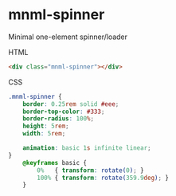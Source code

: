 # mnml-spinner

Minimal one-element spinner/loader

HTML

```html
<div class="mnml-spinner"></div>
```

CSS

````css
.mnml-spinner {
    border: 0.25rem solid #eee;
    border-top-color: #333;
    border-radius: 100%;
    height: 5rem;
    width: 5rem;

    animation: basic 1s infinite linear;
}
    @keyframes basic {
        0%   { transform: rotate(0); }
        100% { transform: rotate(359.9deg); }
    }
